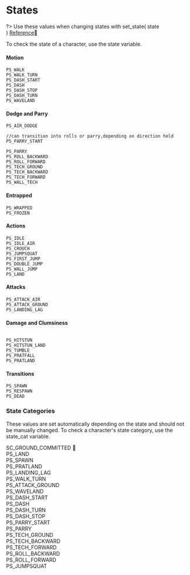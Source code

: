 States
=============

?> Use these values when changing states with <span class="code-line"><span class="function">set_state</span>( state )</span> [Reference&#26;](code/roa/set_state)


To check the state of a character, use the <span class="code-line">state</span> variable.



#### Motion

```gml
PS_WALK
PS_WALK_TURN 
PS_DASH_START 
PS_DASH 
PS_DASH_STOP 
PS_DASH_TURN
PS_WAVELAND
```


#### Dodge and Parry

```gml
PS_AIR_DODGE 

//can transition into rolls or parry,depending on direction held 
PS_PARRY_START 

PS_PARRY 
PS_ROLL_BACKWARD 
PS_ROLL_FORWARD
PS_TECH_GROUND
PS_TECH_BACKWARD
PS_TECH_FORWARD 
PS_WALL_TECH 
```


#### Entrapped

```gml
PS_WRAPPED 
PS_FROZEN
```


#### Actions

```gml
PS_IDLE
PS_IDLE_AIR
PS_CROUCH
PS_JUMPSQUAT
PS_FIRST_JUMP
PS_DOUBLE_JUMP
PS_WALL_JUMP 
PS_LAND
```


#### Attacks

```gml
PS_ATTACK_AIR 
PS_ATTACK_GROUND 
PS_LANDING_LAG
```


#### Damage and Clumsiness

```gml

PS_HITSTUN 
PS_HITSTUN_LAND 
PS_TUMBLE 
PS_PRATFALL 
PS_PRATLAND

``` 

#### Transitions


```
PS_SPAWN 
PS_RESPAWN 
PS_DEAD
```


### State Categories

These values are set automatically depending on the state and should not
be manually changed. To check a character's state category, use the
<span class="code-line">state\_cat</span> variable.


<!-- `SC_HITSTUN  PS_HITSTUN PS_HITSTUN_LAND PS_WRAPPED PS_FROZEN`  
`SC_AIR_NEUTRAL  PS_IDLE_AIR PS_FIRST_JUMP PS_DOUBLE_JUMP PS_TUMBLE`  
`SC_AIR_COMMITTED  PS_WALL_JUMP PS_ATTACK_AIR PS_PRATFALL PS_AIR_DODGE
PS_WALL_TECH PS_RESPAWN PS_DEAD` -->


<span class="macro">SC\_GROUND\_COMMITTED &#31;  
<span class="tab"></span>PS\_LAND  
<span class="tab"></span>PS\_SPAWN  
<span class="tab"></span>PS\_PRATLAND  
<span class="tab"></span>PS\_LANDING\_LAG  
<span class="tab"></span>PS\_WALK\_TURN  
<span class="tab"></span>PS\_ATTACK\_GROUND  
<span class="tab"></span>PS\_WAVELAND  
<span class="tab"></span>PS\_DASH\_START  
<span class="tab"></span>PS\_DASH  
<span class="tab"></span>PS\_DASH\_TURN  
<span class="tab"></span>PS\_DASH\_STOP  
<span class="tab"></span>PS\_PARRY\_START  
<span class="tab"></span>PS\_PARRY  
<span class="tab"></span>PS\_TECH\_GROUND  
<span class="tab"></span>PS\_TECH\_BACKWARD  
<span class="tab"></span>PS\_TECH\_FORWARD  
<span class="tab"></span>PS\_ROLL\_BACKWARD  
<span class="tab"></span>PS\_ROLL\_FORWARD  
<span class="tab"></span>PS\_JUMPSQUAT </span>


